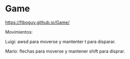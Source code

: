 # Game

https://fiboguy.github.io/Game/


Movimientos:

Luigi: awsd para moverse y mantenter t para disparar.

Mario: flechas para moverse y mantener shift para disprar.
